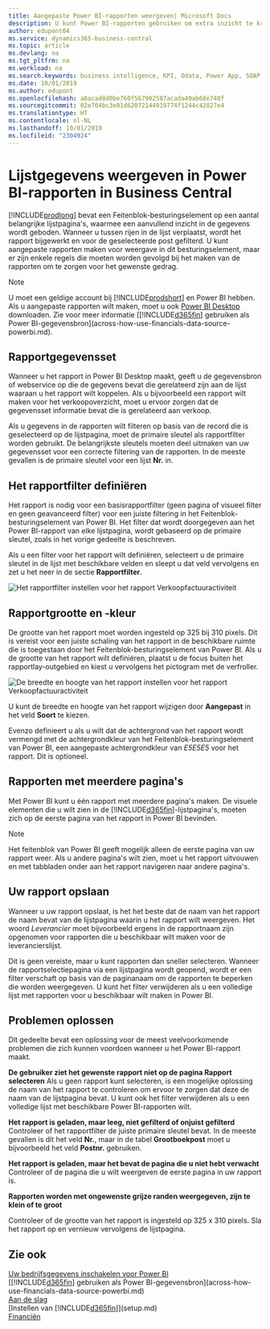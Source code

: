 ```yaml
---
title: Aangepaste Power BI-rapporten weergeven| Microsoft Docs
description: U kunt Power BI-rapporten gebruiken om extra inzicht te krijgen in gegevens in lijsten.
author: edupont04
ms.service: dynamics365-business-central
ms.topic: article
ms.devlang: na
ms.tgt_pltfrm: na
ms.workload: na
ms.search.keywords: business intelligence, KPI, Odata, Power App, SOAP, analysis
ms.date: 10/01/2019
ms.author: edupont
ms.openlocfilehash: a8acad8d0be760f567902587acada49ab68e740f
ms.sourcegitcommit: 02e704bc3e01d62072144919774f1244c42827e4
ms.translationtype: HT
ms.contentlocale: nl-NL
ms.lasthandoff: 10/01/2019
ms.locfileid: "2304924"
---
```

# <a name="viewing-list-data-in-power-bi-reports-in-business-central"></a>Lijstgegevens weergeven in Power BI-rapporten in Business Central

[!INCLUDE[prodlong](includes/prodlong.md)] bevat een Feitenblok-besturingselement op een aantal belangrijke lijstpagina's, waarmee een aanvullend inzicht in de gegevens wordt geboden. Wanneer u tussen rijen in de lijst verplaatst, wordt het rapport bijgewerkt en voor de geselecteerde post gefilterd. U kunt aangepaste rapporten maken voor weergave in dit besturingselement, maar er zijn enkele regels die moeten worden gevolgd bij het maken van de rapporten om te zorgen voor het gewenste gedrag.  

> [!NOTE]  
> U moet een geldige account bij [!INCLUDE[prodshort](includes/prodshort.md)] en Power BI hebben. Als u aangepaste rapporten wilt maken, moet u ook [Power BI Desktop](https://powerbi.microsoft.com/en-us/desktop/) downloaden. Zie voor meer informatie [[!INCLUDE[d365fin](includes/d365fin_md.md)] gebruiken als Power BI-gegevensbron](across-how-use-financials-data-source-powerbi.md).  

## <a name="report-data-set"></a>Rapportgegevensset
Wanneer u het rapport in Power BI Desktop maakt, geeft u de gegevensbron of webservice op die de gegevens bevat die gerelateerd zijn aan de lijst waaraan u het rapport wilt koppelen. Als u bijvoorbeeld een rapport wilt maken voor het verkoopoverzicht, moet u ervoor zorgen dat de gegevensset informatie bevat die is gerelateerd aan verkoop.  

Als u gegevens in de rapporten wilt filteren op basis van de record die is geselecteerd op de lijstpagina, moet de primaire sleutel als rapportfilter worden gebruikt. De belangrijkste sleutels moeten deel uitmaken van uw gegevensset voor een correcte filtering van de rapporten. In de meeste gevallen is de primaire sleutel voor een lijst **Nr.** in.  

## <a name="defining-the-report-filter"></a>Het rapportfilter definiëren
Het rapport is nodig voor een basisrapportfilter (geen pagina of visueel filter en geen geavanceerd filter) voor een juiste filtering in het Feitenblok-besturingselement van Power BI. Het filter dat wordt doorgegeven aan het Power BI-rapport van elke lijstpagina, wordt gebaseerd op de primaire sleutel, zoals in het vorige gedeelte is beschreven.  

Als u een filter voor het rapport wilt definiëren, selecteert u de primaire sleutel in de lijst met beschikbare velden en sleept u dat veld vervolgens en zet u het neer in de sectie **Rapportfilter**.  

![Het rapportfilter instellen voor het rapport Verkoopfactuuractiviteit](./media/across-how-use-powerbi-reports-factbox/financials-powerbi-report-filter.png)

## <a name="report-size-and-color"></a>Rapportgrootte en -kleur
De grootte van het rapport moet worden ingesteld op 325 bij 310 pixels. Dit is vereist voor een juiste schaling van het rapport in de beschikbare ruimte die is toegestaan door het Feitenblok-besturingselement van Power BI. Als u de grootte van het rapport wilt definiëren, plaatst u de focus buiten het rapportlay-outgebied en kiest u vervolgens het pictogram met de verfroller.

![De breedte en hoogte van het rapport instellen voor het rapport Verkoopfactuuractiviteit](./media/across-how-use-powerbi-reports-factbox/financials-powerbi-report-sizing.png)

U kunt de breedte en hoogte van het rapport wijzigen door **Aangepast** in het veld **Soort** te kiezen.

Evenzo definieert u als u wilt dat de achtergrond van het rapport wordt vermengd met de achtergrondkleur van het Feitenblok-besturingselement van Power BI, een aangepaste achtergrondkleur van *E5E5E5* voor het rapport. Dit is optioneel.  

## <a name="reports-with-multiple-pages"></a>Rapporten met meerdere pagina's
Met Power BI kunt u één rapport met meerdere pagina's maken. De visuele elementen die u wilt zien in de [!INCLUDE[d365fin](includes/d365fin_md.md)]-lijstpagina's, moeten zich op de eerste pagina van het rapport in Power BI bevinden.  

> [!NOTE]  
> Het feitenblok van Power BI geeft mogelijk alleen de eerste pagina van uw rapport weer. Als u andere pagina's wilt zien, moet u het rapport uitvouwen en met tabbladen onder aan het rapport navigeren naar andere pagina's.  

## <a name="saving-your-report"></a>Uw rapport opslaan

Wanneer u uw rapport opslaat, is het het beste dat de naam van het rapport de naam bevat van de lijstpagina waarin u het rapport wilt weergeven. Het woord *Leverancier* moet bijvoorbeeld ergens in de rapportnaam zijn opgenomen voor rapporten die u beschikbaar wilt maken voor de leverancierslijst.  

Dit is geen vereiste, maar u kunt rapporten dan sneller selecteren. Wanneer de rapportselectiepagina via een lijstpagina wordt geopend, wordt er een filter verschaft op basis van de paginanaam om de rapporten te beperken die worden weergegeven.  U kunt het filter verwijderen als u een volledige lijst met rapporten voor u beschikbaar wilt maken in Power BI.  

## <a name="troubleshooting"></a>Problemen oplossen
Dit gedeelte bevat een oplossing voor de meest veelvoorkomende problemen die zich kunnen voordoen wanneer u het Power BI-rapport maakt.  

**De gebruiker ziet het gewenste rapport niet op de pagina Rapport selecteren** Als u geen rapport kunt selecteren, is een mogelijke oplossing de naam van het rapport te controleren om ervoor te zorgen dat deze de naam van de lijstpagina bevat. U kunt ook het filter verwijderen als u een volledige lijst met beschikbare Power BI-rapporten wilt.  

**Het rapport is geladen, maar leeg, niet gefilterd of onjuist gefilterd** Controleer of het rapportfilter de juiste primaire sleutel bevat. In de meeste gevallen is dit het veld **Nr.**, maar in de tabel **Grootboekpost** moet u bijvoorbeeld het veld **Postnr.** gebruiken.

**Het rapport is geladen, maar het bevat de pagina die u niet hebt verwacht** Controleer of de pagina die u wilt weergeven de eerste pagina in uw rapport is.  

**Rapporten worden met ongewenste grijze randen weergegeven, zijn te klein of te groot**

Controleer of de grootte van het rapport is ingesteld op 325 x 310 pixels. Sla het rapport op en vernieuw vervolgens de lijstpagina.  

## <a name="see-also"></a>Zie ook

[Uw bedrijfsgegevens inschakelen voor Power BI](admin-powerbi.md)  
[[!INCLUDE[d365fin](includes/d365fin_md.md)] gebruiken als Power BI-gegevensbron](across-how-use-financials-data-source-powerbi.md)  
[Aan de slag](product-get-started.md)  
[Instellen van [!INCLUDE[d365fin](includes/d365fin_md.md)]](setup.md)  
[Financiën](finance.md)  

